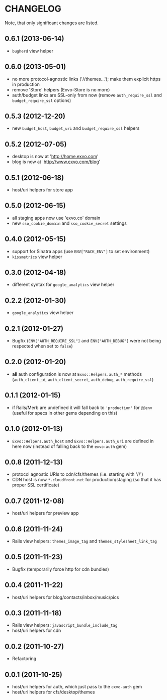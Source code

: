 # CHANGELOG

Note, that only significant changes are listed.

## 0.6.1 (2013-06-14)

* `bugherd` view helper


## 0.6.0 (2013-05-01)

* no more protocol-agnostic links ('//themes...'); make them explicit https in production
* remove 'Store' helpers (Exvo-Store is no more)
* auth/budget links are SSL-only from now (remove `auth_require_ssl` and `budget_require_ssl` options)


## 0.5.3 (2012-12-20)

* new `budget_host`, `budget_uri` and `budget_require_ssl` helpers


## 0.5.2 (2012-07-05)

* desktop is now at 'http://home.exvo.com'
* blog is now at 'http://www.exvo.com/blog'


## 0.5.1 (2012-06-18)

* host/uri helpers for store app


## 0.5.0 (2012-06-15)

* all staging apps now use 'exvo.co' domain
* new `sso_cookie_domain` and `sso_cookie_secret` settings


## 0.4.0 (2012-05-15)

* support for Sinatra apps (use `ENV["RACK_ENV"]` to set environment)
* `kissmetrics` view helper


## 0.3.0 (2012-04-18)

* different syntax for `google_analytics` view helper


## 0.2.2 (2012-01-30)

* `google_analytics` view helper


## 0.2.1 (2012-01-27)

* Bugfix (`ENV["AUTH_REQUIRE_SSL"]` and `ENV["AUTH_DEBUG"]` were not being respected when set to `false`)


## 0.2.0 (2012-01-20)

* **all** auth configuration is now at `Exvo::Helpers.auth_*` methods (`auth_client_id`, `auth_client_secret`, `auth_debug`, `auth_require_ssl`)


## 0.1.1 (2012-01-15)

* if Rails/Merb are undefined it will fall back to `'production'` for `@@env` (useful for specs in other gems depending on this)


## 0.1.0 (2012-01-13)

* `Exvo::Helpers.auth_host` and `Exvo::Helpers.auth_uri` are defined in here now (instead of falling back to the `exvo-auth` gem)


## 0.0.8 (2011-12-13)

* protocol agnostic URIs to cdn/cfs/themes (i.e. starting with '//')
* CDN host is now `*.cloudfront.net` for production/staging (so that it has proper SSL certificate)


## 0.0.7 (2011-12-08)

* host/uri helpers for preview app


## 0.0.6 (2011-11-24)

* Rails view helpers: `themes_image_tag` and `themes_stylesheet_link_tag`


## 0.0.5 (2011-11-23)

* Bugfix (temporarily force http for cdn bundles)


## 0.0.4 (2011-11-22)

* host/uri helpers for blog/contacts/inbox/music/pics


## 0.0.3 (2011-11-18)

* Rails view helpers: `javascript_bundle_include_tag`
* host/uri helpers for cdn


## 0.0.2 (2011-10-27)

* Refactoring


## 0.0.1 (2011-10-25)

* host/uri helpers for auth, which just pass to the `exvo-auth` gem
* host/uri helpers for cfs/desktop/themes
